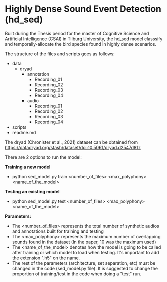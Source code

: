 # Highly Dense Sound Event Detection (hd_sed)

Built during the Thesis period for the master of Cognitive Science and Artificial Intelligence (CSAI) in Tilburg University, 
the hd_sed model classsify and temporally-allocate the bird species found in highly dense scenarios. 

The structure of the files and scripts goes as follows: 
- data 
    - dryad
        - annotation
            - Recording_01
            - Recording_02
            - Recording_03
            - Recording_04
        - audio
            - Recording_01
            - Recording_02
            - Recording_03
            - Recording_04
- scripts 
- readme.md

The dryad (Chronister et al., 2021) dataset can be obtained from https://datadryad.org/stash/dataset/doi:10.5061/dryad.d2547d81z

There are 2 options to run the model: 

**Training a new model**          
- python sed_model.py train <number_of_files> <max_polyphony> <name_of_the_model>

**Testing an existing model**     
- python sed_model.py test <number_of_files> <max_polyphony> <name_of_the_model>

**Parameters:**
- The <number_of_files> represents the total number of synthetic audios and annotations built for training and testing 
- The <max_polyphony> represents the maximum number of overlapping sounds found in the dataset (In the paper, 10 was the maximum used)
- The <name_of_the_model> denotes how the model is going to be called after training or which model to load when testing. It's important to add the extension ".h5" on the name.
- The rest of the parameters (architecture, set separation, etc) must be changed in the code (sed_model.py file). It is suggested to change the proportion of training/test in the code when doing a "test" run.  
 